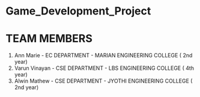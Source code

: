# Game_Development_Project
# TEAM MEMBERS
 1. Ann Marie - EC DEPARTMENT - MARIAN ENGINEERING COLLEGE ( 2nd year)
 2. Varun Vinayan - CSE DEPARTMENT - LBS ENGINEERING COLLEGE ( 4th year)
 3. Alwin Mathew - CSE DEPARTMENT - JYOTHI ENGINEERING COLLEGE ( 2nd year)
